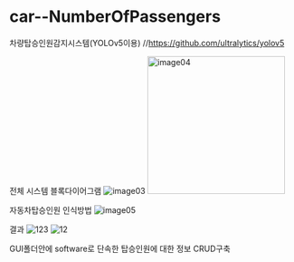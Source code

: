 # car--NumberOfPassengers
차량탑승인원감지시스템(YOLOv5이용)  //https://github.com/ultralytics/yolov5

전체 시스템 블록다이어그램
![image03](https://user-images.githubusercontent.com/63491788/125302606-11850900-e367-11eb-86a6-674a4feb18d0.png)
<img width="243" alt="image04" src="https://user-images.githubusercontent.com/63491788/125302612-12b63600-e367-11eb-8de9-d6e4694e275b.png">

자동차탑승인원 인식방법
![image05](https://user-images.githubusercontent.com/63491788/125302628-1649bd00-e367-11eb-84c8-c143d62b6d51.png)

결과
![123](https://user-images.githubusercontent.com/63491788/125303218-9d973080-e367-11eb-9295-683c113ed242.png)
![12](https://user-images.githubusercontent.com/63491788/125303231-9f60f400-e367-11eb-957e-f8e6253a379d.png)


GUI폴더안에 
software로 단속한 탑승인원에 대한 정보 CRUD구축 
